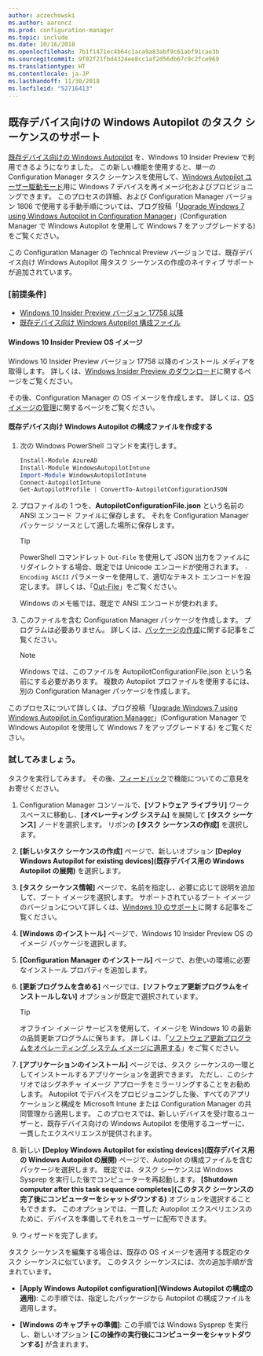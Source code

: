 ```yaml
---
author: aczechowski
ms.author: aaroncz
ms.prod: configuration-manager
ms.topic: include
ms.date: 10/16/2018
ms.openlocfilehash: 7b1f1471ec4b64c1aca9a83abf9c61abf91cae3b
ms.sourcegitcommit: 9f02f21fbd4324ee8cc1af2d56db67c9c2fce969
ms.translationtype: HT
ms.contentlocale: ja-JP
ms.lasthandoff: 11/30/2018
ms.locfileid: "52716413"
---
```

## <a name="bkmk_autopilot"></a> 既存デバイス向けの Windows Autopilot のタスク シーケンスのサポート
<!--1358333-->

[既存デバイス向けの Windows Autopilot](https://techcommunity.microsoft.com/t5/Windows-IT-Pro-Blog/New-Windows-Autopilot-capabilities-and-expanded-partner-support/ba-p/260430) を、Windows 10 Insider Preview で利用できるようになりました。 この新しい機能を使用すると、単一の Configuration Manager タスク シーケンスを使用して、[Windows Autopilot ユーザー駆動モード](https://docs.microsoft.com/windows/deployment/windows-autopilot/user-driven)用に Windows 7 デバイスを再イメージ化およびプロビジョニングできます。 このプロセスの詳細、および Configuration Manager バージョン 1806 で使用する手動手順については、ブログ投稿「[Upgrade Windows 7 using Windows Autopilot in Configuration Manager](https://techcommunity.microsoft.com/t5/Windows-IT-Pro-Blog/Upgrade-Windows-7-using-Windows-Autopilot-in-Configuration/ba-p/267747)」(Configuration Manager で Windows Autopilot を使用して Windows 7 をアップグレードする) をご覧ください。 

この Configuration Manager の Technical Preview バージョンでは、既存デバイス向け Windows Autopilot 用タスク シーケンスの作成のネイティブ サポートが追加されています。 


### <a name="prerequisites"></a>[前提条件]

- [Windows 10 Insider Preview バージョン 17758 以降](#bkmk_autopilot-image)  
- [既存デバイス向け Windows Autopilot 構成ファイル](#bkmk_autopilot-json)  

#### <a name="bkmk_autopilot-image"></a> Windows 10 Insider Preview OS イメージ
Windows 10 Insider Preview バージョン 17758 以降のインストール メディアを取得します。 詳しくは、[Windows Insider Preview のダウンロード](https://www.microsoft.com/software-download/windowsinsiderpreviewadvanced)に関するページをご覧ください。  

その後、Configuration Manager の OS イメージを作成します。 詳しくは、[OS イメージの管理](/sccm/osd/get-started/manage-operating-system-images)に関するページをご覧ください。

#### <a name="bkmk_autopilot-json"></a> 既存デバイス向け Windows Autopilot の構成ファイルを作成する
1. 次の Windows PowerShell コマンドを実行します。  

    ``` PowerShell  
    Install-Module AzureAD
    Install-Module WindowsAutopilotIntune 
    Import-Module WindowsAutopilotIntune 
    Connect-AutopilotIntune 
    Get-AutopilotProfile | ConvertTo-AutopilotConfigurationJSON 
    ```  

2. プロファイルの 1 つを、**AutopilotConfigurationFile.json** という名前の ANSI エンコード ファイルに保存します。 それを Configuration Manager パッケージ ソースとして適した場所に保存します。  

    > [!Tip]  
    > PowerShell コマンドレット `Out-File` を使用して JSON 出力をファイルにリダイレクトする場合、既定では Unicode エンコードが使用されます。 `-Encoding ASCII` パラメーターを使用して、適切なテキスト エンコードを設定します。 詳しくは、「[Out-File](https://docs.microsoft.com/powershell/module/microsoft.powershell.utility/out-file?view=powershell-6#optional-parameters)」をご覧ください。  
    > 
    > Windows のメモ帳では、既定で ANSI エンコードが使われます。  

3. このファイルを含む Configuration Manager パッケージを作成します。 プログラムは必要ありません。 詳しくは、[パッケージの作成](/sccm/apps/deploy-use/packages-and-programs#create-a-package-and-program)に関する記事をご覧ください。  

    > [!NOTE]  
    > Windows では、このファイルを AutopilotConfigurationFile.json という名前にする必要があります。 複数の Autopilot プロファイルを使用するには、別の Configuration Manager パッケージを作成します。  

このプロセスについて詳しくは、ブログ投稿「[Upgrade Windows 7 using Windows Autopilot in Configuration Manager](https://techcommunity.microsoft.com/t5/Windows-IT-Pro-Blog/Upgrade-Windows-7-using-Windows-Autopilot-in-Configuration/ba-p/267747)」(Configuration Manager で Windows Autopilot を使用して Windows 7 をアップグレードする) をご覧ください。


### <a name="try-it-out"></a>試してみましょう。

タスクを実行してみます。 その後、[フィードバック](/sccm/core/understand/find-help#product-feedback)で機能についてのご意見をお寄せください。

1. Configuration Manager コンソールで、**[ソフトウェア ライブラリ]** ワークスペースに移動し、**[オペレーティング システム]** を展開して **[タスク シーケンス]** ノードを選択します。 リボンの **[タスク シーケンスの作成]** を選択します。  

2. **[新しいタスク シーケンスの作成]** ページで、新しいオプション **[Deploy Windows Autopilot for existing devices]\(既存デバイス用の Windows Autopilot の展開\)** を選択します。  

3. **[タスク シーケンス情報]** ページで、名前を指定し、必要に応じて説明を追加して、ブート イメージを選択します。 サポートされているブート イメージのバージョンについて詳しくは、[Windows 10 のサポート](/sccm/core/plan-design/configs/support-for-windows-10#windows-10-adk)に関する記事をご覧ください。  

4. **[Windows のインストール]** ページで、Windows 10 Insider Preview OS のイメージ パッケージを選択します。  

5. **[Configuration Manager のインストール]** ページで、お使いの環境に必要なインストール プロパティを追加します。  

6. **[更新プログラムを含める]** ページでは、**[ソフトウェア更新プログラムをインストールしない]** オプションが既定で選択されています。  

    > [!Tip]  
    > オフライン イメージ サービスを使用して、イメージを Windows 10 の最新の品質更新プログラムに保ちます。 詳しくは、「[ソフトウェア更新プログラムをオペレーティング システム イメージに適用する](/sccm/osd/get-started/manage-operating-system-images#BKMK_OSImagesApplyUpdates)」をご覧ください。  

7. **[アプリケーションのインストール]** ページでは、タスク シーケンスの一環としてインストールするアプリケーションを選択できます。 ただし、このシナリオではシグネチャ イメージ アプローチをミラーリングすることをお勧めします。 Autopilot でデバイスをプロビジョニングした後、すべてのアプリケーションと構成を Microsoft Intune または Configuration Manager の共同管理から適用します。 このプロセスでは、新しいデバイスを受け取るユーザーと、既存デバイス向けの Windows Autopilot を使用するユーザーに、一貫したエクスペリエンスが提供されます。  

8. 新しい **[Deploy Windows Autopilot for existing devices]\(既存デバイス用の Windows Autopilot の展開\)** ページで、Autopilot の構成ファイルを含むパッケージを選択します。 既定では、タスク シーケンスは Windows Sysprep を実行した後でコンピューターを再起動します。 **[Shutdown computer after this task sequence completes]\(このタスク シーケンスの完了後にコンピューターをシャットダウンする\)** オプションを選択することもできます。 このオプションでは、一貫した Autopilot エクスペリエンスのために、デバイスを準備してそれをユーザーに配布できます。  

9. ウィザードを完了します。  

タスク シーケンスを編集する場合は、既存の OS イメージを適用する既定のタスク シーケンスに似ています。 このタスク シーケンスには、次の追加手順が含まれています。  

- **[Apply Windows Autopilot configuration]\(Windows Autopilot の構成の適用\)**: この手順では、指定したパッケージから Autopilot の構成ファイルを適用します。  

- **[Windows のキャプチャの準備]**: この手順では Windows Sysprep を実行し、新しいオプション **[この操作の実行後にコンピューターをシャットダウンする]** が含まれます。  


